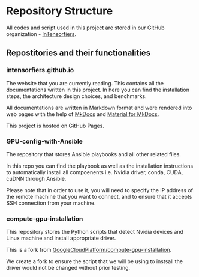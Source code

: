 # Repository Structure

All codes and script used in this project are stored in our GitHub organization - [InTensorfiers](https://github.com/orgs/InTensorfiers/repositories).

<div class="github-card" data-github="intensorfiers" data-width="400" data-height="151" data-theme="default"></div>
<script src="//cdn.jsdelivr.net/github-cards/latest/widget.js"></script>

## Repostitories and their functionalities

### intensorfiers.github.io

<div class="github-card" data-github="intensorfiers/intensorfiers.github.io" data-width="400" data-height="" data-theme="default"></div>
<script src="//cdn.jsdelivr.net/github-cards/latest/widget.js"></script>

The website that you are currently reading.
This contains all the documentations written in this project.
In here you can find the installation steps, the architecture design choices, and benchmarks.

All documentations are written in Markdown format and were rendered into web pages with the help of [MkDocs](https://www.mkdocs.org/) and [Material for MkDocs](https://squidfunk.github.io/mkdocs-material/).

This project is hosted on GitHub Pages.

### GPU-config-with-Ansible

<div class="github-card" data-github="intensorfiers/gpu-config-with-ansible" data-width="400" data-height="" data-theme="default"></div>
<script src="//cdn.jsdelivr.net/github-cards/latest/widget.js"></script>

The repository that stores Ansible playbooks and all other related files.

In this repo you can find the playbook as well as the installation instructions to automatically install all compoenents i.e. Nvidia driver, conda, CUDA, cuDNN through Ansible.

Please note that in order to use it, you will need to specify the IP address of the remote machine that you want to connect, and to ensure that it accepts SSH connection from your machine.

### compute-gpu-installation

<div class="github-card" data-github="InTensorfiers/compute-gpu-installation" data-width="400" data-height="" data-theme="default"></div>
<script src="//cdn.jsdelivr.net/github-cards/latest/widget.js"></script>

This repository stores the Python scripts that detect Nvidia devices and Linux machine and install appropriate driver.

This is a fork from [GoogleCloudPlatform/compute-gpu-installation](https://github.com/GoogleCloudPlatform/compute-gpu-installation).

We create a fork to ensure the script that we will be using to instsall the driver would not be changed without prior testing.